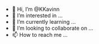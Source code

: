 - 👋 Hi, I’m @KKavinn
- 👀 I’m interested in ...
- 🌱 I’m currently learning ...
- 💞️ I’m looking to collaborate on ...
- 📫 How to reach me ...

<!---
KKavinn/KKavinn is a ✨ special ✨ repository because its `README.md` (this file) appears on your GitHub profile.
You can click the Preview link to take a look at your changes.
--->
